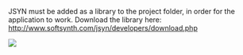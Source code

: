 JSYN must be added as a library to the project folder, in order for the application to work. Download the library here: http://www.softsynth.com/jsyn/developers/download.php


<img align="left" src="https://i.imgur.com/nRYDvJF.png">
